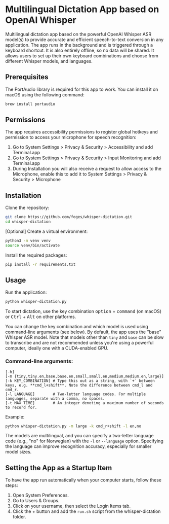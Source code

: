 # Multilingual Dictation App based on OpenAI Whisper
Multilingual dictation app based on the powerful OpenAI Whisper ASR model(s) to provide accurate and efficient speech-to-text conversion in any application. The app runs in the background and is triggered through a keyboard shortcut. It is also entirely offline, so no data will be shared. It allows users to set up their own keyboard combinations and choose from different Whisper models, and languages.

## Prerequisites
The PortAudio library is required for this app to work. You can install it on macOS using the following command:

```bash
brew install portaudio
```

## Permissions
The app requires accessibility permissions to register global hotkeys and permission to access your microphone for speech recognition:

1. Go to System Settings > Privacy & Security > Accessibility and add Terminal.app
2. Go to System Settings > Privacy & Security > Input Monitoring and add Terminal.app
3. During Installation you will also receive a request to allow access to the Microphone, enable this to add it to System Settings > Privacy & Security > Microphone

## Installation
Clone the repository:

```bash
git clone https://github.com/foges/whisper-dictation.git
cd whisper-dictation
```

\[Optional] Create a virtual environment:

```bash
python3 -m venv venv
source venv/bin/activate
```

Install the required packages:

```bash
pip install -r requirements.txt
```

## Usage
Run the application:

```bash
python whisper-dictation.py
```
To start dictation, use the key combination <kbd>option</kbd> + <kbd>command</kbd> (on macOS) or <kbd>Ctrl</kbd> + <kbd>Alt</kbd> on other platforms.

You can change the key combination and which model is used using command-line arguments (see below). By default, the app uses the "base" Whisper ASR model. Note that models other than `tiny` and `base` can be slow to transcribe and are not recommended unless you're using a powerful computer, ideally one with a CUDA-enabled GPU. 

### Command-line arguments:
```
[-h]
[-m {tiny,tiny.en,base,base.en,small,small.en,medium,medium.en,large}]
[-k KEY_COMBINATION] # Type this out as a string, with `+` between keys, e.g. **cmd_l+shift**. Note the difference between cmd_l and cmd_r. 
[-l LANGUAGE]        # Two-letter language codes. For multiple languages, separate with a comma, no spaces.
[-t MAX_TIME]        # An integer denoting a maximum number of seconds to record for.
```

Example:

```bash
python whisper-dictation.py -m large -k cmd_r+shift -l en,no
```

The models are multilingual, and you can specify a two-letter language code (e.g., "no" for Norwegian) with the `-l` or `--language` option. Specifying the language can improve recognition accuracy, especially for smaller model sizes.

## Setting the App as a Startup Item
To have the app run automatically when your computer starts, follow these steps:

 1. Open System Preferences.
 2. Go to Users & Groups.
 3. Click on your username, then select the Login Items tab.
 4. Click the + button and add the `run.sh` script from the whisper-dictation folder.

